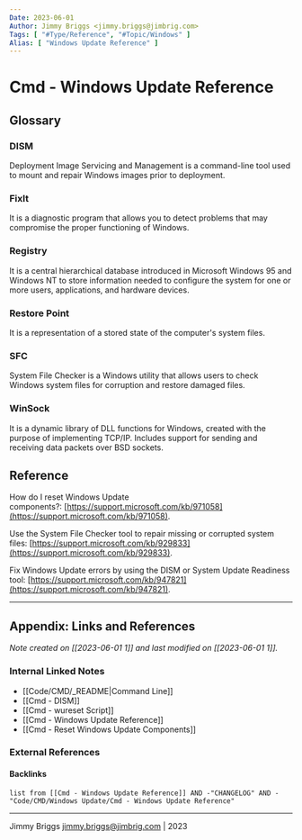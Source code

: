 ```yaml
---
Date: 2023-06-01
Author: Jimmy Briggs <jimmy.briggs@jimbrig.com>
Tags: [ "#Type/Reference", "#Topic/Windows" ]
Alias: [ "Windows Update Reference" ]
---
```


# Cmd - Windows Update Reference

## Glossary

### DISM

Deployment Image Servicing and Management is a command-line tool used to mount and repair Windows images prior to deployment.

### FixIt

It is a diagnostic program that allows you to detect problems that may compromise the proper functioning of Windows.

### Registry

It is a central hierarchical database introduced in Microsoft Windows 95 and Windows NT to store information needed to configure the system for one or more users, applications, and hardware devices.

### Restore Point

It is a representation of a stored state of the computer's system files.

### SFC

System File Checker is a Windows utility that allows users to check Windows system files for corruption and restore damaged files.

### WinSock

It is a dynamic library of DLL functions for Windows, created with the purpose of implementing TCP/IP. Includes support for sending and receiving data packets over BSD sockets.

## Reference

How do I reset Windows Update components?: [https://support.microsoft.com/kb/971058](https://support.microsoft.com/kb/971058).

Use the System File Checker tool to repair missing or corrupted system files: [https://support.microsoft.com/kb/929833](https://support.microsoft.com/kb/929833).

Fix Windows Update errors by using the DISM or System Update Readiness tool: [https://support.microsoft.com/kb/947821](https://support.microsoft.com/kb/947821).

***

## Appendix: Links and References

*Note created on [[2023-06-01 1]] and last modified on [[2023-06-01 1]].*

### Internal Linked Notes

- [[Code/CMD/_README|Command Line]]
- [[Cmd - DISM]]
- [[Cmd - wureset Script]]
- [[Cmd - Windows Update Reference]]
- [[Cmd - Reset Windows Update Components]]

### External References

#### Backlinks

```dataview
list from [[Cmd - Windows Update Reference]] AND -"CHANGELOG" AND -"Code/CMD/Windows Update/Cmd - Windows Update Reference"
```


***

Jimmy Briggs <jimmy.briggs@jimbrig.com> | 2023

